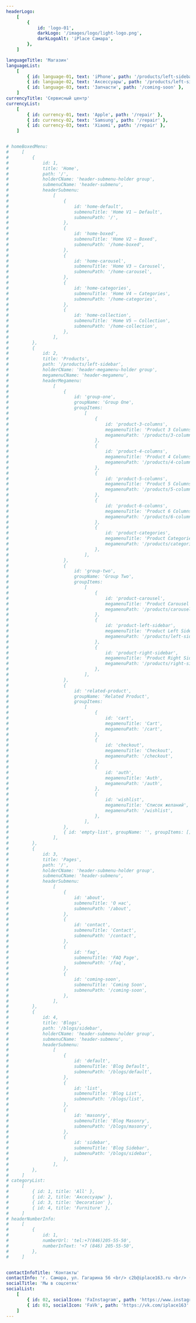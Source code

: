 ```yaml
---
headerLogo:
    [
        {
            id: 'logo-01',
            darkLogo: '/images/logo/light-logo.png',
            darkLogoAlt: 'iPlace Самара',
        },
    ]

languageTitle: 'Магазин'
languageList:
    [
        { id: language-01, text: 'iPhone', path: '/products/left-sidebar' },
        { id: language-02, text: 'Аксессуары', path: '/products/left-sidebar' },
        { id: language-03, text: 'Запчасти', path: '/coming-soon' },
    ]
currencyTitle: 'Сервисный центр'
currencyList:
    [
        { id: currency-01, text: 'Apple', path: '/repair' },
        { id: currency-02, text: 'Samsung', path: '/repair' },
        { id: currency-03, text: 'Xiaomi', path: '/repair' },
    ]


# homeBoxedMenu:
#     [
#         {
#             id: 1,
#             title: 'Home',
#             path: '/',
#             holderCName: 'header-submenu-holder group',
#             submenuCName: 'header-submenu',
#             headerSubmenu:
#                 [
#                     {
#                         id: 'home-default',
#                         submenuTitle: 'Home V1 – Default',
#                         submenuPath: '/',
#                     },
#                     {
#                         id: 'home-boxed',
#                         submenuTitle: 'Home V2 – Boxed',
#                         submenuPath: '/home-boxed',
#                     },
#                     {
#                         id: 'home-carousel',
#                         submenuTitle: 'Home V3 – Carousel',
#                         submenuPath: '/home-carousel',
#                     },
#                     {
#                         id: 'home-categories',
#                         submenuTitle: 'Home V4 – Categories',
#                         submenuPath: '/home-categories',
#                     },
#                     {
#                         id: 'home-collection',
#                         submenuTitle: 'Home V5 – Collection',
#                         submenuPath: '/home-collection',
#                     },
#                 ],
#         },
#         {
#             id: 2,
#             title: 'Products',
#             path: '/products/left-sidebar',
#             holderCName: 'header-megamenu-holder group',
#             megamenuCName: 'header-megamenu',
#             headerMegamenu:
#                 [
#                     {
#                         id: 'group-one',
#                         groupName: 'Group One',
#                         groupItems:
#                             [
#                                 {
#                                     id: 'product-3-columns',
#                                     megamenuTitle: 'Product 3 Columns',
#                                     megamenuPath: '/products/3-columns',
#                                 },
#                                 {
#                                     id: 'product-4-columns',
#                                     megamenuTitle: 'Product 4 Columns',
#                                     megamenuPath: '/products/4-columns',
#                                 },
#                                 {
#                                     id: 'product-5-columns',
#                                     megamenuTitle: 'Product 5 Columns',
#                                     megamenuPath: '/products/5-columns',
#                                 },
#                                 {
#                                     id: 'product-6-columns',
#                                     megamenuTitle: 'Product 6 Columns',
#                                     megamenuPath: '/products/6-columns',
#                                 },
#                                 {
#                                     id: 'product-categories',
#                                     megamenuTitle: 'Product Categories',
#                                     megamenuPath: '/products/categories',
#                                 },
#                             ],
#                     },
#                     {
#                         id: 'group-two',
#                         groupName: 'Group Two',
#                         groupItems:
#                             [
#                                 {
#                                     id: 'product-carousel',
#                                     megamenuTitle: 'Product Carousel',
#                                     megamenuPath: '/products/carousel',
#                                 },
#                                 {
#                                     id: 'product-left-sidebar',
#                                     megamenuTitle: 'Product Left Sidebar',
#                                     megamenuPath: '/products/left-sidebar',
#                                 },
#                                 {
#                                     id: 'product-right-sidebar',
#                                     megamenuTitle: 'Product Right Sidebar',
#                                     megamenuPath: '/products/right-sidebar',
#                                 },
#                             ],
#                     },
#                     {
#                         id: 'related-product',
#                         groupName: 'Related Product',
#                         groupItems:
#                             [
#                                 {
#                                     id: 'cart',
#                                     megamenuTitle: 'Cart',
#                                     megamenuPath: '/cart',
#                                 },
#                                 {
#                                     id: 'checkout',
#                                     megamenuTitle: 'Checkout',
#                                     megamenuPath: '/checkout',
#                                 },
#                                 {
#                                     id: 'auth',
#                                     megamenuTitle: 'Auth',
#                                     megamenuPath: '/auth',
#                                 },
#                                 {
#                                     id: 'wishlist',
#                                     megamenuTitle: 'Список желаний',
#                                     megamenuPath: '/wishlist',
#                                 },
#                             ],
#                     },
#                     { id: 'empty-list', groupName: '', groupItems: [] },
#                 ],
#         },
#         {
#             id: 3,
#             title: 'Pages',
#             path: '/',
#             holderCName: 'header-submenu-holder group',
#             submenuCName: 'header-submenu',
#             headerSubmenu:
#                 [
#                     {
#                         id: 'about',
#                         submenuTitle: 'О нас',
#                         submenuPath: '/about',
#                     },
#                     {
#                         id: 'contact',
#                         submenuTitle: 'Contact',
#                         submenuPath: '/contact',
#                     },
#                     {
#                         id: 'faq',
#                         submenuTitle: 'FAQ Page',
#                         submenuPath: '/faq',
#                     },
#                     {
#                         id: 'coming-soon',
#                         submenuTitle: 'Coming Soon',
#                         submenuPath: '/coming-soon',
#                     },
#                 ],
#         },
#         {
#             id: 4,
#             title: 'Blogs',
#             path: '/blogs/sidebar',
#             holderCName: 'header-submenu-holder group',
#             submenuCName: 'header-submenu',
#             headerSubmenu:
#                 [
#                     {
#                         id: 'default',
#                         submenuTitle: 'Blog Default',
#                         submenuPath: '/blogs/default',
#                     },
#                     {
#                         id: 'list',
#                         submenuTitle: 'Blog List',
#                         submenuPath: '/blogs/list',
#                     },
#                     {
#                         id: 'masonry',
#                         submenuTitle: 'Blog Masonry',
#                         submenuPath: '/blogs/masonry',
#                     },
#                     {
#                         id: 'sidebar',
#                         submenuTitle: 'Blog Sidebar',
#                         submenuPath: '/blogs/sidebar',
#                     },
#                 ],
#         },
#     ]
# categoryList:
#     [
#         { id: 1, title: 'All' },
#         { id: 2, title: 'Аксессуары' },
#         { id: 3, title: 'Decoration' },
#         { id: 4, title: 'Furniture' },
#     ]
# headerNumberInfo:
#     [
#         {
#             id: 1,
#             numberUrl: 'tel:+7(846)205-55-50',
#             numberInText: '+7 (846) 205-55-50',
#         },
#     ]


contactInfoTitle: 'Контакты'
contactInfo: 'г. Самара, ул. Гагарина 56 <br/> c2b@iplace163.ru <br/> (846) 219-28-84'
socialTitle: 'Мы в соцсетях'
socialList:
    [
        { id: 02, socialIcon: 'FaInstagram', path: 'https://www.instagram.com/iplace_russia/' },
        { id: 03, socialIcon: 'FaVk', path: 'https://vk.com/iplace163' },
    ]
---
```

